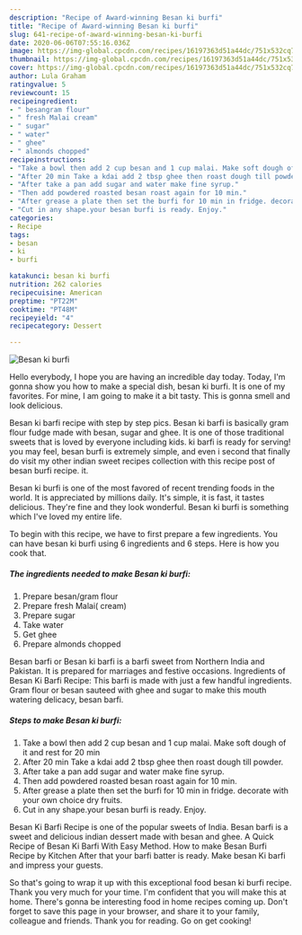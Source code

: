 ```yaml
---
description: "Recipe of Award-winning Besan ki burfi"
title: "Recipe of Award-winning Besan ki burfi"
slug: 641-recipe-of-award-winning-besan-ki-burfi
date: 2020-06-06T07:55:16.036Z
image: https://img-global.cpcdn.com/recipes/16197363d51a44dc/751x532cq70/besan-ki-burfi-recipe-main-photo.jpg
thumbnail: https://img-global.cpcdn.com/recipes/16197363d51a44dc/751x532cq70/besan-ki-burfi-recipe-main-photo.jpg
cover: https://img-global.cpcdn.com/recipes/16197363d51a44dc/751x532cq70/besan-ki-burfi-recipe-main-photo.jpg
author: Lula Graham
ratingvalue: 5
reviewcount: 15
recipeingredient:
- " besangram flour"
- " fresh Malai cream"
- " sugar"
- " water"
- " ghee"
- " almonds chopped"
recipeinstructions:
- "Take a bowl then add 2 cup besan and 1 cup malai. Make soft dough of it and rest for 20 min"
- "After 20 min Take a kdai add 2 tbsp ghee then roast dough till powder."
- "After take a pan add sugar and water make fine syrup."
- "Then add powdered roasted besan roast again for 10 min."
- "After grease a plate then set the burfi for 10 min in fridge. decorate with your own choice dry fruits."
- "Cut in any shape.your besan burfi is ready. Enjoy."
categories:
- Recipe
tags:
- besan
- ki
- burfi

katakunci: besan ki burfi 
nutrition: 262 calories
recipecuisine: American
preptime: "PT22M"
cooktime: "PT48M"
recipeyield: "4"
recipecategory: Dessert

---
```



![Besan ki burfi](https://img-global.cpcdn.com/recipes/16197363d51a44dc/751x532cq70/besan-ki-burfi-recipe-main-photo.jpg)

Hello everybody, I hope you are having an incredible day today. Today, I'm gonna show you how to make a special dish, besan ki burfi. It is one of my favorites. For mine, I am going to make it a bit tasty. This is gonna smell and look delicious.

Besan ki barfi recipe with step by step pics. Besan ki barfi is basically gram flour fudge made with besan, sugar and ghee. It is one of those traditional sweets that is loved by everyone including kids. ki barfi is ready for serving! you may feel, besan burfi is extremely simple, and even i second that finally do visit my other indian sweet recipes collection with this recipe post of besan burfi recipe. it.

Besan ki burfi is one of the most favored of recent trending foods in the world. It is appreciated by millions daily. It's simple, it is fast, it tastes delicious. They're fine and they look wonderful. Besan ki burfi is something which I've loved my entire life.


To begin with this recipe, we have to first prepare a few ingredients. You can have besan ki burfi using 6 ingredients and 6 steps. Here is how you cook that.

<!--inarticleads1-->

##### The ingredients needed to make Besan ki burfi:

1. Prepare  besan/gram flour
1. Prepare  fresh Malai( cream)
1. Prepare  sugar
1. Take  water
1. Get  ghee
1. Prepare  almonds chopped


Besan barfi or Besan ki barfi is a barfi sweet from Northern India and Pakistan. It is prepared for marriages and festive occasions. Ingredients of Besan Ki Barfi Recipe: This barfi is made with just a few handful ingredients. Gram flour or besan sauteed with ghee and sugar to make this mouth watering delicacy, besan barfi. 

<!--inarticleads2-->

##### Steps to make Besan ki burfi:

1. Take a bowl then add 2 cup besan and 1 cup malai. Make soft dough of it and rest for 20 min
1. After 20 min Take a kdai add 2 tbsp ghee then roast dough till powder.
1. After take a pan add sugar and water make fine syrup.
1. Then add powdered roasted besan roast again for 10 min.
1. After grease a plate then set the burfi for 10 min in fridge. decorate with your own choice dry fruits.
1. Cut in any shape.your besan burfi is ready. Enjoy.


Besan Ki Barfi Recipe is one of the popular sweets of India. Besan barfi is a sweet and delicious indian dessert made with besan and ghee. A Quick Recipe of Besan Ki Barfi With Easy Method. How to make Besan Burfi Recipe by Kitchen After that your barfi batter is ready. Make besan Ki barfi and impress your guests. 

So that's going to wrap it up with this exceptional food besan ki burfi recipe. Thank you very much for your time. I'm confident that you will make this at home. There's gonna be interesting food in home recipes coming up. Don't forget to save this page in your browser, and share it to your family, colleague and friends. Thank you for reading. Go on get cooking!
